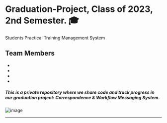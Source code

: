 # Graduation-Project, Class of 2023, 2nd Semester. 🎓
Students Practical Training Management System 


## Team Members
-
-
-
-

##### This is a private repository where we share code and track progress in our graduation project: Correspondence & Workflow Messaging System.

![image](https://user-images.githubusercontent.com/54215462/212218105-4dfb32ff-cac3-48d3-ba1b-667112e7f2e3.png)

---
